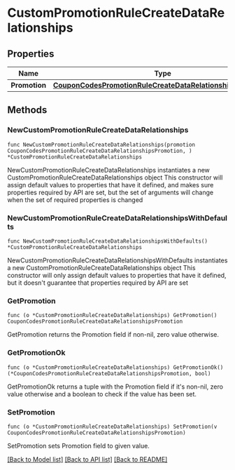 # CustomPromotionRuleCreateDataRelationships

## Properties

Name | Type | Description | Notes
------------ | ------------- | ------------- | -------------
**Promotion** | [**CouponCodesPromotionRuleCreateDataRelationshipsPromotion**](CouponCodesPromotionRuleCreateDataRelationshipsPromotion.md) |  | 

## Methods

### NewCustomPromotionRuleCreateDataRelationships

`func NewCustomPromotionRuleCreateDataRelationships(promotion CouponCodesPromotionRuleCreateDataRelationshipsPromotion, ) *CustomPromotionRuleCreateDataRelationships`

NewCustomPromotionRuleCreateDataRelationships instantiates a new CustomPromotionRuleCreateDataRelationships object
This constructor will assign default values to properties that have it defined,
and makes sure properties required by API are set, but the set of arguments
will change when the set of required properties is changed

### NewCustomPromotionRuleCreateDataRelationshipsWithDefaults

`func NewCustomPromotionRuleCreateDataRelationshipsWithDefaults() *CustomPromotionRuleCreateDataRelationships`

NewCustomPromotionRuleCreateDataRelationshipsWithDefaults instantiates a new CustomPromotionRuleCreateDataRelationships object
This constructor will only assign default values to properties that have it defined,
but it doesn't guarantee that properties required by API are set

### GetPromotion

`func (o *CustomPromotionRuleCreateDataRelationships) GetPromotion() CouponCodesPromotionRuleCreateDataRelationshipsPromotion`

GetPromotion returns the Promotion field if non-nil, zero value otherwise.

### GetPromotionOk

`func (o *CustomPromotionRuleCreateDataRelationships) GetPromotionOk() (*CouponCodesPromotionRuleCreateDataRelationshipsPromotion, bool)`

GetPromotionOk returns a tuple with the Promotion field if it's non-nil, zero value otherwise
and a boolean to check if the value has been set.

### SetPromotion

`func (o *CustomPromotionRuleCreateDataRelationships) SetPromotion(v CouponCodesPromotionRuleCreateDataRelationshipsPromotion)`

SetPromotion sets Promotion field to given value.



[[Back to Model list]](../README.md#documentation-for-models) [[Back to API list]](../README.md#documentation-for-api-endpoints) [[Back to README]](../README.md)


